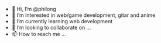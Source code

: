 - 👋 Hi, I’m @philong
- 👀 I’m interested in web/game development, gitar and anime
- 🌱 I’m currently learning web development
- 💞️ I’m looking to collaborate on ...
- 📫 How to reach me ...

<!---
tamchamhai/tamchamhai is a ✨ special ✨ repository because its `README.md` (this file) appears on your GitHub profile.
You can click the Preview link to take a look at your changes.
--->
